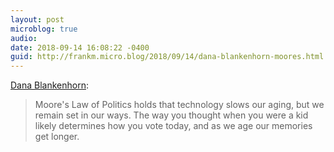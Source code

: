 ```yaml
---
layout: post
microblog: true
audio: 
date: 2018-09-14 16:08:22 -0400
guid: http://frankm.micro.blog/2018/09/14/dana-blankenhorn-moores.html
---
```

[Dana Blankenhorn](http://www.danablankenhorn.com/2018/08/the-math.html):
>Moore's Law of Politics holds that technology slows our aging, but we remain set in our ways. The way you thought when you were a kid likely determines how you vote today, and as we age our memories get longer. 
